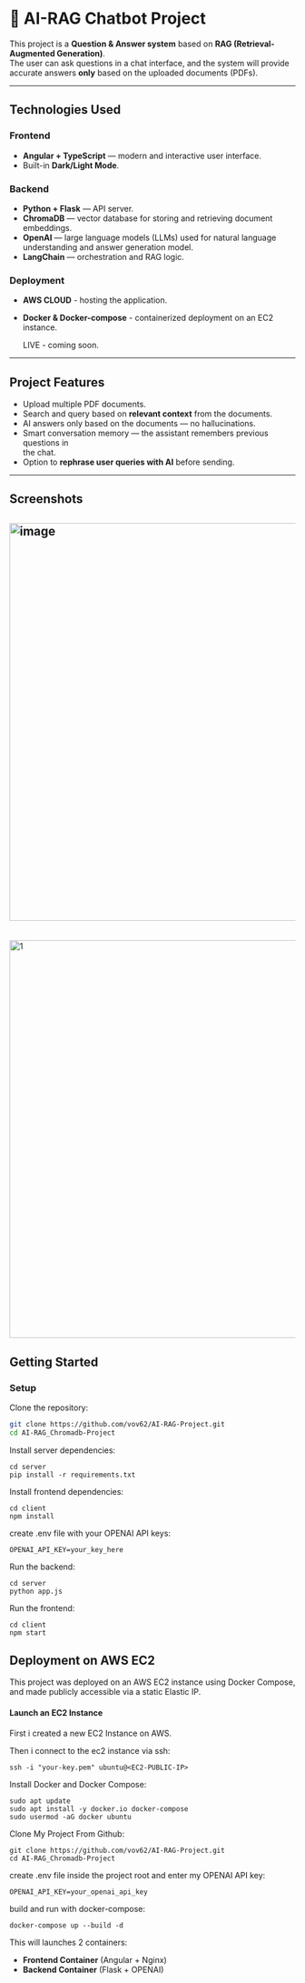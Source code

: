 # 🤖 AI-RAG Chatbot Project

This project is a **Question & Answer system** based on **RAG (Retrieval-Augmented Generation)**.  
The user can ask questions in a chat interface, and the system will provide accurate answers **only** based on the uploaded documents (PDFs).

---

## Technologies Used

### Frontend

- **Angular + TypeScript** — modern and interactive user interface.
- Built-in **Dark/Light Mode**.

### Backend

- **Python + Flask** — API server.
- **ChromaDB** — vector database for storing and retrieving document embeddings.
- **OpenAI** — large language models (LLMs) used for natural language
  understanding and answer generation model.
- **LangChain** — orchestration and RAG logic.

### Deployment

- **AWS CLOUD** - hosting the application.
- **Docker & Docker-compose** - containerized deployment on an EC2 instance.

  LIVE - coming soon.

---

## Project Features

- Upload multiple PDF documents.
- Search and query based on **relevant context** from the documents.
- AI answers only based on the documents — no hallucinations.
- Smart conversation memory — the assistant remembers previous questions in  
  the chat.
- Option to **rephrase user queries with AI** before sending.

---

## Screenshots

## <img width="700" height="auto" alt="image" src="https://github.com/user-attachments/assets/0b2c47f3-5ab3-4282-a50c-b3973df7ff78" />

<br>
<img width="700" height="auto" alt="1" src="https://github.com/user-attachments/assets/90840bfa-d8cd-45dc-a25c-e3323424ffa1" />

## Getting Started

### Setup

Clone the repository:

```bash
git clone https://github.com/vov62/AI-RAG-Project.git
cd AI-RAG_Chromadb-Project
```

Install server dependencies:

```
cd server
pip install -r requirements.txt
```

Install frontend dependencies:

```
cd client
npm install
```

create .env file with your OPENAI API keys:

```
OPENAI_API_KEY=your_key_here
```

Run the backend:

```
cd server
python app.js
```

Run the frontend:

```
cd client
npm start
```

## Deployment on AWS EC2

This project was deployed on an AWS EC2 instance using Docker Compose, and made publicly accessible via a static Elastic IP.

#### Launch an EC2 Instance

First i created a new EC2 Instance on AWS.

Then i connect to the ec2 instance via ssh:

```
ssh -i "your-key.pem" ubuntu@<EC2-PUBLIC-IP>
```

Install Docker and Docker Compose:

```
sudo apt update
sudo apt install -y docker.io docker-compose
sudo usermod -aG docker ubuntu
```

Clone My Project From Github:

```
git clone https://github.com/vov62/AI-RAG-Project.git
cd AI-RAG_Chromadb-Project
```

create .env file inside the project root and enter my OPENAI API key:

```
OPENAI_API_KEY=your_openai_api_key
```

build and run with docker-compose:

```
docker-compose up --build -d
```

This will launches 2 containers:

- **Frontend Container** (Angular + Nginx)
- **Backend Container** (Flask + OPENAI)
